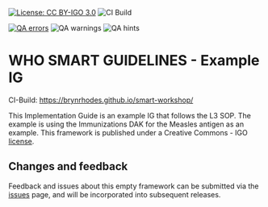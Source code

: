 [![License: CC BY-IGO 3.0](https://licensebuttons.net/l/by-nc/3.0/igo/80x15.png)](https://creativecommons.org/licenses/by/3.0/igo)
![CI Build](https://img.shields.io/github/actions/workflow/status/brynrhodes/smart-workshop/ghbuild.yml)  
  

[![QA errors](https://img.shields.io/badge/dynamic/json?url=https%3A%2F%2Fbrynrhodes.github.io%2Fsmart-workshop%2Fqa.json&query=%24.errs&logoColor=red&label=QA%20errors&color=yellow)](https://brynrhodes.github.io/smart-workshop/qa.html)
![QA warnings](https://img.shields.io/badge/dynamic/json?url=https%3A%2F%2Fbrynrhodes.github.io%2Fsmart-workshop%2Fqa.json&query=%24.warnings&logoColor=orange&label=QA%20warnings&color=yellow)
![QA hints](https://img.shields.io/badge/dynamic/json?url=https%3A%2F%2Fbrynrhodes.github.io%2Fsmart-workshop%2Fqa.json&query=%24.hints&logoColor=yellow&label=QA%20hints&color=yellow)


# WHO SMART GUIDELINES - Example IG 

CI-Build: https://brynrhodes.github.io/smart-workshop/

This Implementation Guide is an example IG that follows the L3 SOP. The example is using the Immunizations DAK for the Measles antigen as an example.
This framework is published under a Creative Commons - IGO [license](LICENSE.md).

## Changes and feedback

Feedback and issues about this empty framework can be submitted via the [issues](issues) page, and will be incorporated into subsequent releases.

